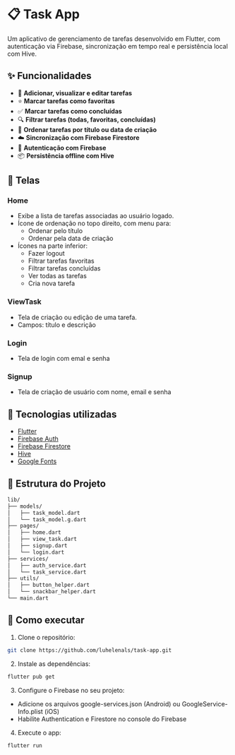 # 📋 Task App

Um aplicativo de gerenciamento de tarefas desenvolvido em Flutter, com autenticação via Firebase, sincronização em tempo real e persistência local com Hive.

## ✨ Funcionalidades

- 📌 **Adicionar, visualizar e editar tarefas**
- ⭐ **Marcar tarefas como favoritas**
- ✅ **Marcar tarefas como concluídas**
- 🔍 **Filtrar tarefas (todas, favoritas, concluídas)**
- 🔀 **Ordenar tarefas por título ou data de criação**
- ☁️ **Sincronização com Firebase Firestore**
- 🔐 **Autenticação com Firebase**
- 📦 **Persistência offline com Hive**

## 📱 Telas

### Home
- Exibe a lista de tarefas associadas ao usuário logado.
- Ícone de ordenação no topo direito, com menu para:
  - Ordenar pelo título
  - Ordenar pela data de criação
- Ícones na parte inferior:
  - Fazer logout
  - Filtrar tarefas favoritas
  - Filtrar tarefas concluídas
  - Ver todas as tarefas
  - Cria nova tarefa

### ViewTask
- Tela de criação ou edição de uma tarefa.
- Campos: título e descrição

### Login
- Tela de login com emal e senha

### Signup
- Tela de criação de usuário com nome, email e senha

## 💾 Tecnologias utilizadas

- [Flutter](https://flutter.dev)
- [Firebase Auth](https://firebase.google.com/products/auth)
- [Firebase Firestore](https://firebase.google.com/products/firestore)
- [Hive](https://pub.dev/packages/hive)
- [Google Fonts](https://pub.dev/packages/google_fonts)

## 🧪 Estrutura do Projeto

```bash
lib/
├── models/
│   ├── task_model.dart
│   └── task_model.g.dart
├── pages/
│   ├── home.dart
│   ├── view_task.dart
│   ├── signup.dart
│   └── login.dart
├── services/
│   ├── auth_service.dart
│   └── task_service.dart
├── utils/
│   ├── button_helper.dart
│   └── snackbar_helper.dart
└── main.dart
```

## 🚀 Como executar
1. Clone o repositório:

```bash
git clone https://github.com/luhelenals/task-app.git
```

2. Instale as dependências:

```bash
flutter pub get
```

3. Configure o Firebase no seu projeto:
- Adicione os arquivos google-services.json (Android) ou GoogleService-Info.plist (iOS)
- Habilite Authentication e Firestore no console do Firebase

4. Execute o app:

```bash
flutter run
```